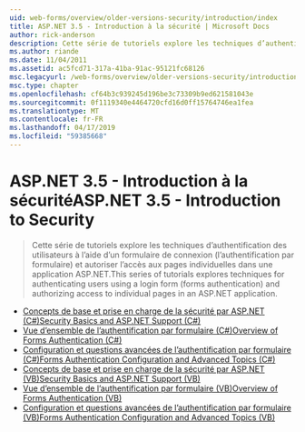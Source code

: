 ```yaml
---
uid: web-forms/overview/older-versions-security/introduction/index
title: ASP.NET 3.5 - Introduction à la sécurité | Microsoft Docs
author: rick-anderson
description: Cette série de tutoriels explore les techniques d’authentification des utilisateurs à l’aide d’un formulaire de connexion (l’authentification par formulaire) et autoriser l’accès aux pages individuelles dans...
ms.author: riande
ms.date: 11/04/2011
ms.assetid: ac5fcd71-317a-41ba-91ac-95121fc68126
msc.legacyurl: /web-forms/overview/older-versions-security/introduction
msc.type: chapter
ms.openlocfilehash: cf64b3c939245d196be3c73309b9ed621581043e
ms.sourcegitcommit: 0f1119340e4464720cfd16d0ff15764746ea1fea
ms.translationtype: MT
ms.contentlocale: fr-FR
ms.lasthandoff: 04/17/2019
ms.locfileid: "59385668"
---
```

# <a name="aspnet-35---introduction-to-security"></a><span data-ttu-id="08003-103">ASP.NET 3.5 - Introduction à la sécurité</span><span class="sxs-lookup"><span data-stu-id="08003-103">ASP.NET 3.5 - Introduction to Security</span></span>

> <span data-ttu-id="08003-104">Cette série de tutoriels explore les techniques d’authentification des utilisateurs à l’aide d’un formulaire de connexion (l’authentification par formulaire) et autoriser l’accès aux pages individuelles dans une application ASP.NET.</span><span class="sxs-lookup"><span data-stu-id="08003-104">This series of tutorials explores techniques for authenticating users using a login form (forms authentication) and authorizing access to individual pages in an ASP.NET application.</span></span>


- [<span data-ttu-id="08003-105">Concepts de base et prise en charge de la sécurité par ASP.NET (C#)</span><span class="sxs-lookup"><span data-stu-id="08003-105">Security Basics and ASP.NET Support (C#)</span></span>](security-basics-and-asp-net-support-cs.md)
- [<span data-ttu-id="08003-106">Vue d’ensemble de l’authentification par formulaire (C#)</span><span class="sxs-lookup"><span data-stu-id="08003-106">Overview of Forms Authentication (C#)</span></span>](an-overview-of-forms-authentication-cs.md)
- [<span data-ttu-id="08003-107">Configuration et questions avancées de l’authentification par formulaire (C#)</span><span class="sxs-lookup"><span data-stu-id="08003-107">Forms Authentication Configuration and Advanced Topics (C#)</span></span>](forms-authentication-configuration-and-advanced-topics-cs.md)
- [<span data-ttu-id="08003-108">Concepts de base et prise en charge de la sécurité par ASP.NET (VB)</span><span class="sxs-lookup"><span data-stu-id="08003-108">Security Basics and ASP.NET Support (VB)</span></span>](security-basics-and-asp-net-support-vb.md)
- [<span data-ttu-id="08003-109">Vue d’ensemble de l’authentification par formulaire (VB)</span><span class="sxs-lookup"><span data-stu-id="08003-109">Overview of Forms Authentication (VB)</span></span>](an-overview-of-forms-authentication-vb.md)
- [<span data-ttu-id="08003-110">Configuration et questions avancées de l’authentification par formulaire (VB)</span><span class="sxs-lookup"><span data-stu-id="08003-110">Forms Authentication Configuration and Advanced Topics (VB)</span></span>](forms-authentication-configuration-and-advanced-topics-vb.md)
